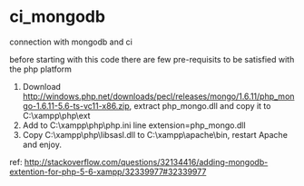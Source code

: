 ci_mongodb
==========

connection with mongodb and ci

before starting with this code there are few pre-requisits to be satisfied with the php platform

1. Download http://windows.php.net/downloads/pecl/releases/mongo/1.6.11/php_mongo-1.6.11-5.6-ts-vc11-x86.zip, extract php_mongo.dll and copy it to C:\xampp\php\ext
2. Add to C:\xampp\php\php.ini line extension=php_mongo.dll
4. Copy C:\xampp\php\libsasl.dll to C:\xampp\apache\bin\, restart Apache and enjoy.


ref: http://stackoverflow.com/questions/32134416/adding-mongodb-extention-for-php-5-6-xampp/32339977#32339977
